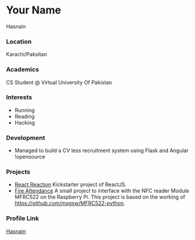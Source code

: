 # Your Name
Hasnain  

### Location

Karachi/Paksitan  

### Academics

CS Student @ Virtual University Of Pakistan  

### Interests

- Running  
- Reading    
- Hacking    

### Development

- Managed to build a CV less recruitment system using Flask and Angular !opensource

### Projects

- [React Reaction](https://github.com/codvlpr/react-reaction) Kickstarter project of ReactJS.  
- [Fire Attendance](https://github.com/codvlpr/fire-attendance) A small project to interface with the NFC reader Module MFRC522 on the Raspberry Pi. This project is based on the working of https://github.com/mxgxw/MFRC522-python.  


### Profile Link

[Hasnain](https://github.com/codvlpr/)